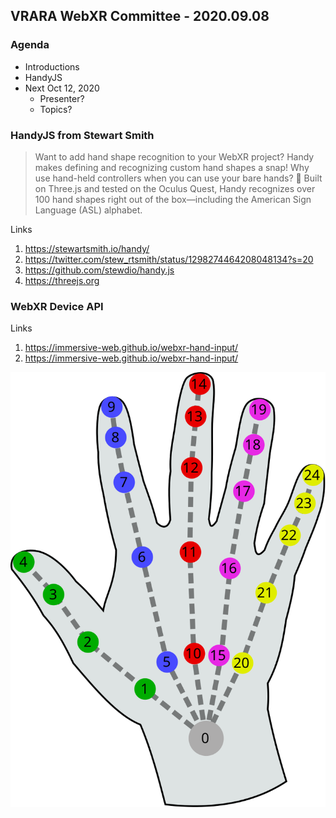 ## VRARA WebXR Committee - 2020.09.08

### Agenda

- Introductions
- HandyJS
- Next Oct 12, 2020
  - Presenter?
  - Topics?

### HandyJS from Stewart Smith



> Want to add hand shape recognition to your WebXR project? Handy makes defining and recognizing custom hand shapes a snap! Why use hand-held controllers when you can use your bare hands? 👋 Built on Three.js and tested on the Oculus Quest, Handy recognizes over 100 hand shapes right out of the box—including the American Sign Language (ASL) alphabet.

Links

1. https://stewartsmith.io/handy/
2. https://twitter.com/stew_rtsmith/status/1298274464208048134?s=20
3. https://github.com/stewdio/handy.js
5. https://threejs.org

### WebXR Device API

Links

1. https://immersive-web.github.io/webxr-hand-input/
1. https://immersive-web.github.io/webxr-hand-input/

![Hand Layout](../images/hand-layout.svg)

